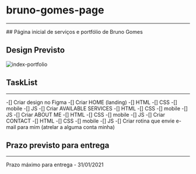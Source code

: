 # bruno-gomes-page
<hr/>
## Página inicial de serviços e portfólio de Bruno Gomes

## Design Previsto

![index-portfolio](https://user-images.githubusercontent.com/42046845/106313045-5815f980-6246-11eb-8258-304dd49eae10.png)

## TaskList
<hr/>

-[] Criar design no Figma
  -[] Criar HOME (landing)
    -[] HTML
    -[] CSS
    -[] mobile
    -[] JS
  -[] Criar AVAILABLE SERVICES
    -[] HTML
    -[] CSS
    -[] mobile
    -[] JS
  -[] Criar ABOUT ME 
    -[] HTML
    -[] CSS
    -[] mobile
    -[] JS
  -[] Criar CONTACT
    -[] HTML
    -[] CSS
    -[] mobile
    -[] JS
  -[] Criar rotina que envie e-mail para mim (atrelar a alguma conta minha)
  
  ## Prazo previsto para entrega 
  <hr/>
  
  Prazo máximo para entrega - 31/01/2021
